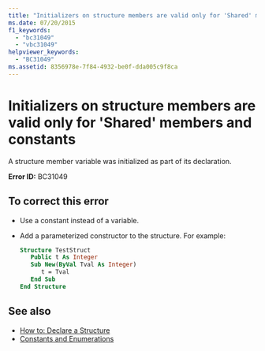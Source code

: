 ```yaml
---
title: "Initializers on structure members are valid only for 'Shared' members and constants"
ms.date: 07/20/2015
f1_keywords: 
  - "bc31049"
  - "vbc31049"
helpviewer_keywords: 
  - "BC31049"
ms.assetid: 8356978e-7f84-4932-be0f-dda005c9f8ca
---
```

# Initializers on structure members are valid only for 'Shared' members and constants
A structure member variable was initialized as part of its declaration.  
  
 **Error ID:** BC31049  
  
## To correct this error  
  
- Use a constant instead of a variable.  
  
- Add a parameterized constructor to the structure. For example:  
  
    ```vb  
    Structure TestStruct  
       Public t As Integer  
       Sub New(ByVal Tval As Integer)  
          t = Tval  
       End Sub  
    End Structure  
    ```  
  
## See also

- [How to: Declare a Structure](../../visual-basic/programming-guide/language-features/data-types/how-to-declare-a-structure.md)
- [Constants and Enumerations](../../visual-basic/programming-guide/language-features/constants-enums/index.md)
